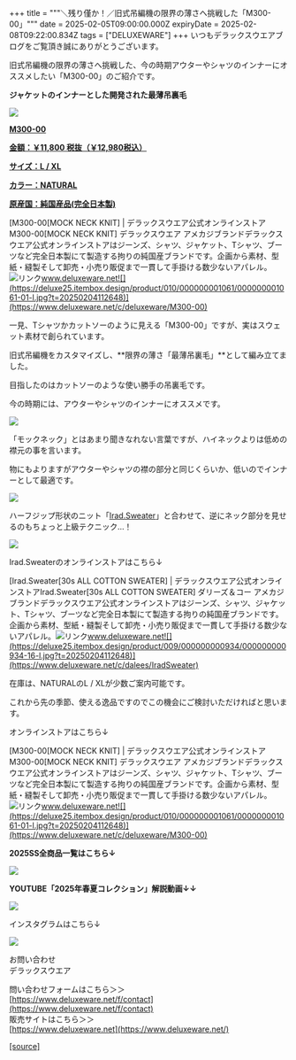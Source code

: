 +++
title = """＼残り僅か！／旧式吊編機の限界の薄さへ挑戦した「M300-00」"""
date = 2025-02-05T09:00:00.000Z
expiryDate = 2025-02-08T09:22:00.834Z
tags = ["DELUXEWARE"]
+++
いつもデラックスウエアブログをご覧頂き誠にありがとうございます。

旧式吊編機の限界の薄さへ挑戦した、今の時期アウターやシャツのインナーにオススメしたい「M300-00」のご紹介です。

**ジャケットのインナーとした開発された最薄吊裏毛**

[![](https://stat.ameba.jp/user_images/20250205/16/deluxeware/27/ac/j/o0800080015540940591.jpg)](https://stat.ameba.jp/user_images/20250205/16/deluxeware/27/ac/j/o0800080015540940591.jpg)

**[M300-00](https://www.deluxeware.net/c/deluxeware/M300-00)**

**[金額：￥11,800 税抜（￥12,980税込）](https://www.deluxeware.net/c/deluxeware/M300-00)**

**[サイズ：L / XL](https://www.deluxeware.net/c/deluxeware/M300-00)**

**[カラー：NATURAL](https://www.deluxeware.net/c/deluxeware/M300-00)**

**[原産国：純国産品(完全日本製)](https://www.deluxeware.net/c/deluxeware/M300-00)**

[M300-00\[MOCK NECK KNIT\] | デラックスウエア公式オンラインストアM300-00\[MOCK NECK KNIT\] デラックスウエア アメカジブランドデラックスウエア公式オンラインストアはジーンズ、シャツ、ジャケット、Tシャツ、ブーツなど完全日本製にて製造する拘りの純国産ブランドです。企画から素材、型紙・縫製そして卸売・小売り販促まで一貫して手掛ける数少ないアパレル。![リンク](https://c.stat100.ameba.jp/ameblo/symbols/v3.20.0/svg/gray/editor_link.svg)www.deluxeware.net![](https://deluxe25.itembox.design/product/010/000000001061/000000001061-01-l.jpg?t=20250204112648)](https://www.deluxeware.net/c/deluxeware/M300-00)

一見、Tシャツかカットソーのように見える「M300-00」ですが、実はスウェット素材で創られています。

旧式吊編機をカスタマイズし、**限界の薄さ「最薄吊裏毛」**として編み立てました。

目指したのはカットソーのような使い勝手の吊裏毛です。

今の時期には、アウターやシャツのインナーにオススメです。

[![](https://stat.ameba.jp/user_images/20250205/17/deluxeware/df/d4/j/o0800080015540946867.jpg)](https://stat.ameba.jp/user_images/20250205/17/deluxeware/df/d4/j/o0800080015540946867.jpg)

「モックネック」とはあまり聞きなれない言葉ですが、ハイネックよりは低めの襟元の事を言います。

物にもよりますがアウターやシャツの襟の部分と同じくらいか、低いのでインナーとして最適です。

[![](https://stat.ameba.jp/user_images/20241005/09/deluxeware/a3/7e/j/o1124140615494207150.jpg)](https://stat.ameba.jp/user_images/20241005/09/deluxeware/a3/7e/j/o1124140615494207150.jpg)

ハーフジップ形状のニット「[Irad.Sweater](https://www.deluxeware.net/c/dalees/IradSweater)」と合わせて、逆にネック部分を見せるのもちょっと上級テクニック…！

[![](https://stat.ameba.jp/user_images/20250130/16/deluxeware/29/d2/j/o0800106715538752442.jpg)](https://stat.ameba.jp/user_images/20250130/16/deluxeware/29/d2/j/o0800106715538752442.jpg)

Irad.Sweaterのオンラインストアはこちら↓

[Irad.Sweater\[30s ALL COTTON SWEATER\] | デラックスウエア公式オンラインストアIrad.Sweater\[30s ALL COTTON SWEATER\] ダリーズ＆コー アメカジブランドデラックスウエア公式オンラインストアはジーンズ、シャツ、ジャケット、Tシャツ、ブーツなど完全日本製にて製造する拘りの純国産ブランドです。企画から素材、型紙・縫製そして卸売・小売り販促まで一貫して手掛ける数少ないアパレル。![リンク](https://c.stat100.ameba.jp/ameblo/symbols/v3.20.0/svg/gray/editor_link.svg)www.deluxeware.net![](https://deluxe25.itembox.design/product/009/000000000934/000000000934-16-l.jpg?t=20250204112648)](https://www.deluxeware.net/c/dalees/IradSweater)

在庫は、NATURALのL / XLが少数ご案内可能です。

これから先の季節、使える逸品ですのでこの機会にご検討いただければと思います。

オンラインストアはこちら↓

[M300-00\[MOCK NECK KNIT\] | デラックスウエア公式オンラインストアM300-00\[MOCK NECK KNIT\] デラックスウエア アメカジブランドデラックスウエア公式オンラインストアはジーンズ、シャツ、ジャケット、Tシャツ、ブーツなど完全日本製にて製造する拘りの純国産ブランドです。企画から素材、型紙・縫製そして卸売・小売り販促まで一貫して手掛ける数少ないアパレル。![リンク](https://c.stat100.ameba.jp/ameblo/symbols/v3.20.0/svg/gray/editor_link.svg)www.deluxeware.net![](https://deluxe25.itembox.design/product/010/000000001061/000000001061-01-l.jpg?t=20250204112648)](https://www.deluxeware.net/c/deluxeware/M300-00)

**2025SS全商品一覧はこちら↓**

[![](https://stat.ameba.jp/user_images/20250114/17/deluxeware/cf/2d/j/o1200050015533133265.jpg?caw=800)](https://www.deluxeware.net/c/2025SSreserve)

**YOUTUBE「2025年春夏コレクション」解説動画↓↓**

**[![](https://stat.ameba.jp/user_images/20250108/16/deluxeware/ac/cf/j/o1200050015530951038.jpg?caw=800)](https://www.youtube.com/playlist?list=PLmcuUjZ67rhnclr762_W-zDg7FyyrNvqF)**

インスタグラムはこちら↓

[![](https://stat.ameba.jp/user_images/20240315/15/deluxeware/04/7f/j/o0800026015413271803.jpg?caw=800)](https://www.instagram.com/deluxeware/?hl=ja)

お問い合わせ  
デラックスウエア

問い合わせフォームはこちら＞＞  
[https://www.deluxeware.net/f/contact](https://www.deluxeware.net/f/contact)  
販売サイトはこちら＞＞  
[https://www.deluxeware.net](https://www.deluxeware.net/)

[[source]](https://ameblo.jp/deluxeware/entry-12885267234.html)
